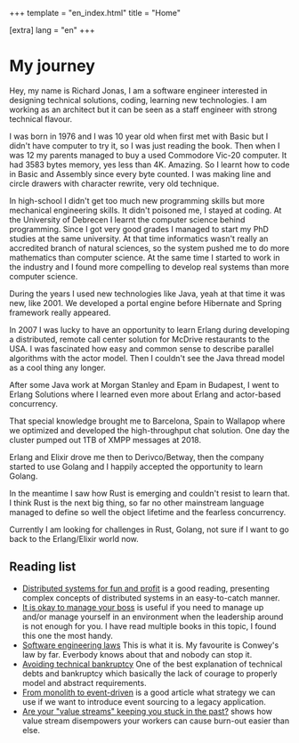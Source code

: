 +++
template = "en_index.html"
title = "Home"

[extra]
lang = "en"
+++
# My journey

Hey, my name is Richard Jonas, I am a software engineer interested in designing
technical solutions, coding, learning new technologies. I am working as an
architect but it can be seen as a staff engineer with strong technical flavour.

I was born in 1976 and I was 10 year old when first met with Basic but I didn't
have computer to try it, so I was just reading the book. Then when I was 12
my parents managed to buy a used Commodore Vic-20 computer. It had 3583 bytes
memory, yes less than 4K. Amazing. So I learnt how to code in Basic and
Assembly since every byte counted. I was making line and circle drawers with
character rewrite, very old technique.

In high-school I didn't get too much new programming skills but more
mechanical engineering skills. It didn't poisoned me, I stayed at coding. At
the University of Debrecen I learnt the computer science behind programming.
Since I got very good grades I managed to start my PhD studies at the same
university. At that time informatics wasn't really an accredited branch of
natural sciences, so the system pushed me to do more mathematics than computer
science. At the same time I started to work in the industry and I found more
compelling to develop real systems than more computer science.

During the years I used new technologies like Java, yeah at that time it was
new, like 2001. We developed a portal engine before Hibernate and Spring
framework really appeared.

In 2007 I was lucky to have an opportunity to learn Erlang during developing
a distributed, remote call center solution for McDrive restaurants to the USA.
I was fascinated how easy and common sense to describe parallel algorithms
with the actor model. Then I couldn't see the Java thread model as a cool thing
any longer.

After some Java work at Morgan Stanley and Epam in Budapest, I went to Erlang
Solutions where I learned even more about Erlang and actor-based concurrency.

That special knowledge brought me to Barcelona, Spain to Wallapop where we
optimized and developed the high-throughput chat solution. One day the cluster
pumped out 1TB of XMPP messages at 2018.

Erlang and Elixir drove me then to Derivco/Betway, then the company started to
use Golang and I happily accepted the opportunity to learn Golang.

In the meantime I saw how Rust is emerging and couldn't resist to learn that.
I think Rust is the next big thing, so far no other mainstream language
managed to define so well the object lifetime and the fearless concurrency.

Currently I am looking for challenges in Rust, Golang, not sure if I want to
go back to the Erlang/Elixir world now.

## Reading list

* [Distributed systems for fun and profit](http://book.mixu.net/distsys/)
   is a good reading, presenting complex concepts of distributed systems in an
   easy-to-catch manner.
* [It is okay to manage your boss](https://www.amazon.es/Okay-Manage-Your-Step-Step/dp/0470605308)
   is useful if you need to manage up and/or manage yourself in an environment
   when the leadership around is not enough for you. I have read multiple books
   in this topic, I found this one the most handy.
* [Software engineering laws](https://www.netmeister.org/blog/software-engineering-laws.html)
   This is what it is. My favourite is Conwey's law by far. Everbody knows about
   that and nobody can stop it.
* [Avoiding technical bankruptcy](https://www.infoq.com/articles/avoiding-technical-bankruptcy/)
   One of the best explanation of technical debts and bankruptcy which basically
   the lack of courage to properly model and abstract requirements.
* [From monolith to event-driven](https://www.infoq.com/articles/event-driven-finding-seams/)
   is a good article what strategy we can use if we want to introduce event
   sourcing to a legacy application.
* [Are your "value streams" keeping you stuck in the past?](https://infoq.com/articles/value-streams-stuck-past)
   shows how value stream disempowers your workers can cause burn-out easier
   than else.
